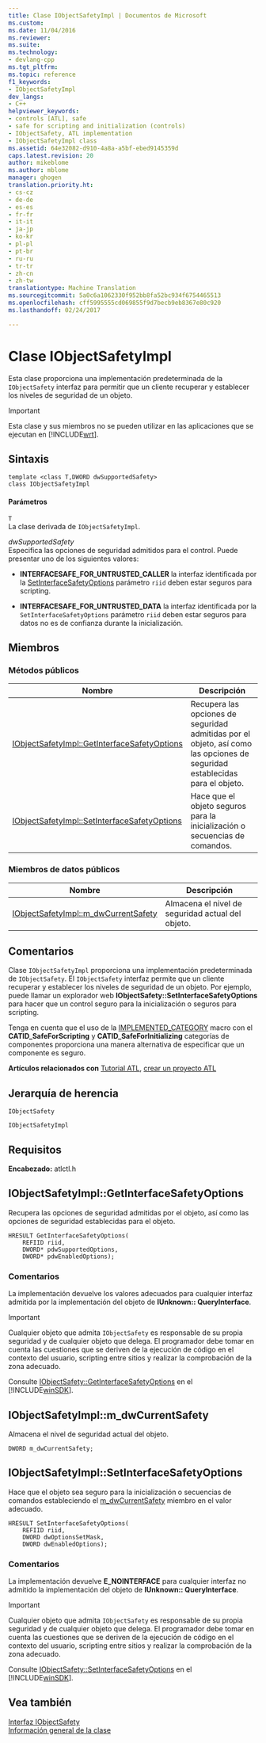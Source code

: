 ```yaml
---
title: Clase IObjectSafetyImpl | Documentos de Microsoft
ms.custom: 
ms.date: 11/04/2016
ms.reviewer: 
ms.suite: 
ms.technology:
- devlang-cpp
ms.tgt_pltfrm: 
ms.topic: reference
f1_keywords:
- IObjectSafetyImpl
dev_langs:
- C++
helpviewer_keywords:
- controls [ATL], safe
- safe for scripting and initialization (controls)
- IObjectSafety, ATL implementation
- IObjectSafetyImpl class
ms.assetid: 64e32082-d910-4a8a-a5bf-ebed9145359d
caps.latest.revision: 20
author: mikeblome
ms.author: mblome
manager: ghogen
translation.priority.ht:
- cs-cz
- de-de
- es-es
- fr-fr
- it-it
- ja-jp
- ko-kr
- pl-pl
- pt-br
- ru-ru
- tr-tr
- zh-cn
- zh-tw
translationtype: Machine Translation
ms.sourcegitcommit: 5a0c6a1062330f952bb8fa52bc934f6754465513
ms.openlocfilehash: cff5995555cd069855f9d7becb9eb8367e80c920
ms.lasthandoff: 02/24/2017

---
```

# <a name="iobjectsafetyimpl-class"></a>Clase IObjectSafetyImpl
Esta clase proporciona una implementación predeterminada de la `IObjectSafety` interfaz para permitir que un cliente recuperar y establecer los niveles de seguridad de un objeto.  
  
> [!IMPORTANT]
>  Esta clase y sus miembros no se pueden utilizar en las aplicaciones que se ejecutan en [!INCLUDE[wrt](../../atl/reference/includes/wrt_md.md)].  
  
## <a name="syntax"></a>Sintaxis  
  
```
template <class T,DWORD dwSupportedSafety>  
class IObjectSafetyImpl
```  
  
#### <a name="parameters"></a>Parámetros  
 `T`  
 La clase derivada de `IObjectSafetyImpl`.  
  
 *dwSupportedSafety*  
 Especifica las opciones de seguridad admitidos para el control. Puede presentar uno de los siguientes valores:  
  
- **INTERFACESAFE_FOR_UNTRUSTED_CALLER** la interfaz identificada por la [SetInterfaceSafetyOptions](#setinterfacesafetyoptions) parámetro `riid` deben estar seguros para scripting.  
  
- **INTERFACESAFE_FOR_UNTRUSTED_DATA** la interfaz identificada por la `SetInterfaceSafetyOptions` parámetro `riid` deben estar seguros para datos no es de confianza durante la inicialización.  
  
## <a name="members"></a>Miembros  
  
### <a name="public-methods"></a>Métodos públicos  
  
|Nombre|Descripción|  
|----------|-----------------|  
|[IObjectSafetyImpl::GetInterfaceSafetyOptions](#getinterfacesafetyoptions)|Recupera las opciones de seguridad admitidas por el objeto, así como las opciones de seguridad establecidas para el objeto.|  
|[IObjectSafetyImpl::SetInterfaceSafetyOptions](#setinterfacesafetyoptions)|Hace que el objeto seguros para la inicialización o secuencias de comandos.|  
  
### <a name="public-data-members"></a>Miembros de datos públicos  
  
|Nombre|Descripción|  
|----------|-----------------|  
|[IObjectSafetyImpl::m_dwCurrentSafety](#m_dwcurrentsafety)|Almacena el nivel de seguridad actual del objeto.|  
  
## <a name="remarks"></a>Comentarios  
 Clase `IObjectSafetyImpl` proporciona una implementación predeterminada de `IObjectSafety`. El `IObjectSafety` interfaz permite que un cliente recuperar y establecer los niveles de seguridad de un objeto. Por ejemplo, puede llamar un explorador web **IObjectSafety::SetInterfaceSafetyOptions** para hacer que un control seguro para la inicialización o seguros para scripting.  
  
 Tenga en cuenta que el uso de la [IMPLEMENTED_CATEGORY](http://msdn.microsoft.com/library/d898ef34-5684-4709-beb9-7114ddd96674) macro con el **CATID_SafeForScripting** y **CATID_SafeForInitializing** categorías de componentes proporciona una manera alternativa de especificar que un componente es seguro.  
  
 **Artículos relacionados con** [Tutorial ATL](../../atl/active-template-library-atl-tutorial.md), [crear un proyecto ATL](../../atl/reference/creating-an-atl-project.md)  
  
## <a name="inheritance-hierarchy"></a>Jerarquía de herencia  
 `IObjectSafety`  
  
 `IObjectSafetyImpl`  
  
## <a name="requirements"></a>Requisitos  
 **Encabezado:** atlctl.h  
  
##  <a name="a-namegetinterfacesafetyoptionsa--iobjectsafetyimplgetinterfacesafetyoptions"></a><a name="getinterfacesafetyoptions"></a>IObjectSafetyImpl::GetInterfaceSafetyOptions  
 Recupera las opciones de seguridad admitidas por el objeto, así como las opciones de seguridad establecidas para el objeto.  
  
```
HRESULT GetInterfaceSafetyOptions(  
    REFIID riid,
    DWORD* pdwSupportedOptions,
    DWORD* pdwEnabledOptions);
```  
  
### <a name="remarks"></a>Comentarios  
 La implementación devuelve los valores adecuados para cualquier interfaz admitida por la implementación del objeto de **IUnknown:: QueryInterface**.  
  
> [!IMPORTANT]
>  Cualquier objeto que admita `IObjectSafety` es responsable de su propia seguridad y de cualquier objeto que delega. El programador debe tomar en cuenta las cuestiones que se deriven de la ejecución de código en el contexto del usuario, scripting entre sitios y realizar la comprobación de la zona adecuado.  
  
 Consulte [IObjectSafety::GetInterfaceSafetyOptions](https://msdn.microsoft.com/library/aa768223.aspx) en el [!INCLUDE[winSDK](../../atl/includes/winsdk_md.md)].  
  
##  <a name="a-namemdwcurrentsafetya--iobjectsafetyimplmdwcurrentsafety"></a><a name="m_dwcurrentsafety"></a>IObjectSafetyImpl::m_dwCurrentSafety  
 Almacena el nivel de seguridad actual del objeto.  
  
```
DWORD m_dwCurrentSafety;
```  
  
##  <a name="a-namesetinterfacesafetyoptionsa--iobjectsafetyimplsetinterfacesafetyoptions"></a><a name="setinterfacesafetyoptions"></a>IObjectSafetyImpl::SetInterfaceSafetyOptions  
 Hace que el objeto sea seguro para la inicialización o secuencias de comandos estableciendo el [m_dwCurrentSafety](#m_dwcurrentsafety) miembro en el valor adecuado.  
  
```
HRESULT SetInterfaceSafetyOptions(  
    REFIID riid,
    DWORD dwOptionsSetMask,
    DWORD dwEnabledOptions);
```  
  
### <a name="remarks"></a>Comentarios  
 La implementación devuelve **E_NOINTERFACE** para cualquier interfaz no admitido la implementación del objeto de **IUnknown:: QueryInterface**.  
  
> [!IMPORTANT]
>  Cualquier objeto que admita `IObjectSafety` es responsable de su propia seguridad y de cualquier objeto que delega. El programador debe tomar en cuenta las cuestiones que se deriven de la ejecución de código en el contexto del usuario, scripting entre sitios y realizar la comprobación de la zona adecuado.  
  
 Consulte [IObjectSafety::SetInterfaceSafetyOptions](https://msdn.microsoft.com/library/aa768225.aspx) en el [!INCLUDE[winSDK](../../atl/includes/winsdk_md.md)].  
  
## <a name="see-also"></a>Vea también  
 [Interfaz IObjectSafety](https://msdn.microsoft.com/library/aa768224.aspx)   
 [Información general de la clase](../../atl/atl-class-overview.md)

